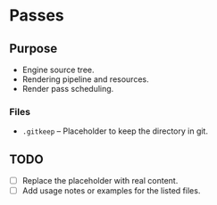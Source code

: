 # Passes

## Purpose
- Engine source tree.
- Rendering pipeline and resources.
- Render pass scheduling.

### Files
- `.gitkeep` – Placeholder to keep the directory in git.

## TODO
- [ ] Replace the placeholder with real content.
- [ ] Add usage notes or examples for the listed files.
